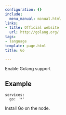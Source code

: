 ```yaml
---
configuration: {}
include:
  menu_manual: manual.html
links:
- title: Official website
  url: http://golang.org/
tags:
- language
template: page.html
title: Go

---
```

Enable Golang support

## Example

    services:
      go: '*'

Install Go on the node.
